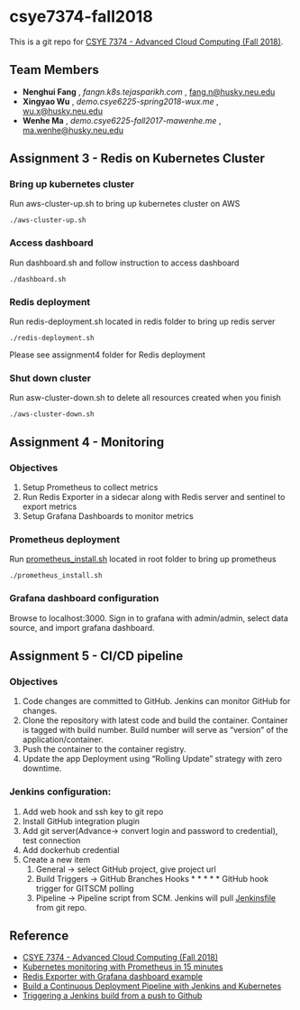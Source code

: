 # csye7374-fall2018

This is a git repo for [CSYE 7374 - Advanced Cloud Computing (Fall 2018)](https://csye7374.tejasparikh.com).

## Team Members

* **Nenghui Fang** , *fangn.k8s.tejasparikh.com* , fang.n@husky.neu.edu
* **Xingyao Wu** , *demo.csye6225-spring2018-wux.me* , wu.x@husky.neu.edu
* **Wenhe Ma** , *demo.csye6225-fall2017-mawenhe.me* , ma.wenhe@husky.neu.edu

## Assignment 3 - Redis on Kubernetes Cluster

### Bring up kubernetes cluster
Run aws-cluster-up.sh to bring up kubernetes cluster on AWS

```
./aws-cluster-up.sh
```
### Access dashboard
Run dashboard.sh and follow instruction to access dashboard

```
./dashboard.sh 
```

### Redis deployment

Run redis-deployment.sh located in redis folder to bring up redis server

```
./redis-deployment.sh
```
Please see assignment4 folder for Redis deployment


### Shut down cluster

Run asw-cluster-down.sh to delete all resources created when you finish 

```
./aws-cluster-down.sh
```

## Assignment 4 - Monitoring

### Objectives

1. Setup Prometheus to collect metrics
2. Run Redis Exporter in a sidecar along with Redis server and sentinel to export metrics
3. Setup Grafana Dashboards to monitor metrics


### Prometheus deployment

Run [prometheus_install.sh](https://github.com/mwhailie/csye7374-fall2018/blob/master/prometheus_install.sh) located in root folder to bring up prometheus

```
./prometheus_install.sh
```

### Grafana dashboard configuration

Browse to localhost:3000. Sign in to grafana with admin/admin, select data source, and import grafana dashboard.


## Assignment 5 - CI/CD pipeline

### Objectives
1. Code changes are committed to GitHub. Jenkins can monitor GitHub for changes.
2. Clone the repository with latest code and build the container. Container is tagged with build number. Build number will serve as “version” of the application/container.
3. Push the container to the container registry.
4. Update the app Deployment using “Rolling Update” strategy with zero downtime.

### Jenkins configuration:

1. Add web hook and ssh key to git repo
2. Install GitHub integration plugin
3. Add git server(Advance-> convert login and password to credential), test connection
4. Add dockerhub credential
5. Create a new item 
    1. General -> select GitHub project, give project url 
    2. Build Triggers -> GitHub Branches Hooks * * * * * GitHub hook trigger for GITSCM polling
    3. Pipeline -> Pipeline script from SCM. Jenkins will pull [Jenkinsfile](https://github.com/mwhailie/csye7374-fall2018/blob/master/Jenkinsfile) from git repo.

## Reference

- [CSYE 7374 - Advanced Cloud Computing (Fall 2018)](https://csye7374.tejasparikh.com)
- [Kubernetes monitoring with Prometheus in 15 minutes](https://itnext.io/kubernetes-monitoring-with-prometheus-in-15-minutes-8e54d1de2e13)
- [Redis Exporter with Grafana dashboard example](https://github.com/oliver006/redis_exporter)
- [Build a Continuous Deployment Pipeline with Jenkins and Kubernetes](https://github.com/GoogleCloudPlatform/continuous-deployment-on-kubernetes)
- [Triggering a Jenkins build from a push to Github](https://medium.com/@marc_best/trigger-a-jenkins-build-from-a-github-push-b922468ef1ae)
